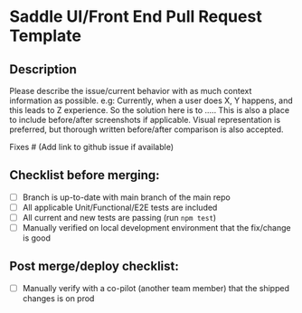 # Saddle UI/Front End Pull Request Template

## Description

Please describe the issue/current behavior with as much context information as possible. 
e.g: Currently, when a user does X, Y happens, and this leads to Z experience. So the solution here is to .....
This is also a place to include before/after screenshots if applicable. Visual representation is preferred, but thorough written before/after comparison is also accepted.

Fixes # (Add link to github issue if available)

## Checklist before merging:

- [ ] Branch is up-to-date with main branch of the main repo
- [ ] All applicable Unit/Functional/E2E tests are included
- [ ] All current and new tests are passing (run `npm test`)
- [ ] Manually verified on local development environment that the fix/change is good

## Post merge/deploy checklist:

- [ ] Manually verify with a co-pilot (another team member) that the shipped changes is on prod